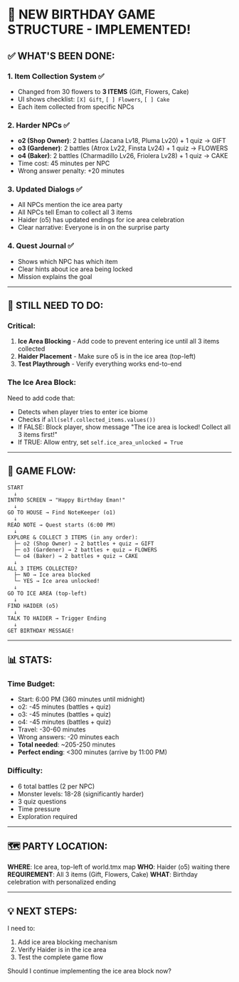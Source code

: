 # 🎂 NEW BIRTHDAY GAME STRUCTURE - IMPLEMENTED!

## ✅ **WHAT'S BEEN DONE:**

### **1. Item Collection System** ✅
- Changed from 30 flowers to **3 ITEMS** (Gift, Flowers, Cake)
- UI shows checklist: `[X] Gift`, `[ ] Flowers`, `[ ] Cake`
- Each item collected from specific NPCs

### **2. Harder NPCs** ✅
- **o2 (Shop Owner)**: 2 battles (Jacana Lv18, Pluma Lv20) + 1 quiz → GIFT
- **o3 (Gardener)**: 2 battles (Atrox Lv22, Finsta Lv24) + 1 quiz → FLOWERS
- **o4 (Baker)**: 2 battles (Charmadillo Lv26, Friolera Lv28) + 1 quiz → CAKE
- Time cost: 45 minutes per NPC
- Wrong answer penalty: +20 minutes

### **3. Updated Dialogs** ✅
- All NPCs mention the ice area party
- All NPCs tell Eman to collect all 3 items
- Haider (o5) has updated endings for ice area celebration
- Clear narrative: Everyone is in on the surprise party

### **4. Quest Journal** ✅
- Shows which NPC has which item
- Clear hints about ice area being locked
- Mission explains the goal

---

## 🚧 **STILL NEED TO DO:**

### **Critical:**
1. **Ice Area Blocking** - Add code to prevent entering ice until all 3 items collected
2. **Haider Placement** - Make sure o5 is in the ice area (top-left)
3. **Test Playthrough** - Verify everything works end-to-end

### **The Ice Area Block:**
Need to add code that:
- Detects when player tries to enter ice biome
- Checks if `all(self.collected_items.values())` 
- If FALSE: Block player, show message "The ice area is locked! Collect all 3 items first!"
- If TRUE: Allow entry, set `self.ice_area_unlocked = True`

---

## 🎯 **GAME FLOW:**

```
START
  ↓
INTRO SCREEN → "Happy Birthday Eman!"
  ↓
GO TO HOUSE → Find NoteKeeper (o1)
  ↓
READ NOTE → Quest starts (6:00 PM)
  ↓
EXPLORE & COLLECT 3 ITEMS (in any order):
  ├─ o2 (Shop Owner) → 2 battles + quiz → GIFT
  ├─ o3 (Gardener) → 2 battles + quiz → FLOWERS  
  └─ o4 (Baker) → 2 battles + quiz → CAKE
  ↓
ALL 3 ITEMS COLLECTED?
  ├─ NO → Ice area blocked
  └─ YES → Ice area unlocked!
  ↓
GO TO ICE AREA (top-left)
  ↓
FIND HAIDER (o5)
  ↓
TALK TO HAIDER → Trigger Ending
  ↓
GET BIRTHDAY MESSAGE!
```

---

## 📊 **STATS:**

### **Time Budget:**
- Start: 6:00 PM (360 minutes until midnight)
- o2: -45 minutes (battles + quiz)
- o3: -45 minutes (battles + quiz)
- o4: -45 minutes (battles + quiz)
- Travel: -30-60 minutes
- Wrong answers: -20 minutes each
- **Total needed**: ~205-250 minutes
- **Perfect ending**: <300 minutes (arrive by 11:00 PM)

### **Difficulty:**
- 6 total battles (2 per NPC)
- Monster levels: 18-28 (significantly harder)
- 3 quiz questions
- Time pressure
- Exploration required

---

## 🗺️ **PARTY LOCATION:**

**WHERE**: Ice area, top-left of world.tmx map
**WHO**: Haider (o5) waiting there
**REQUIREMENT**: All 3 items (Gift, Flowers, Cake)
**WHAT**: Birthday celebration with personalized ending

---

## 💡 **NEXT STEPS:**

I need to:
1. Add ice area blocking mechanism
2. Verify Haider is in the ice area
3. Test the complete game flow

Should I continue implementing the ice area block now?

